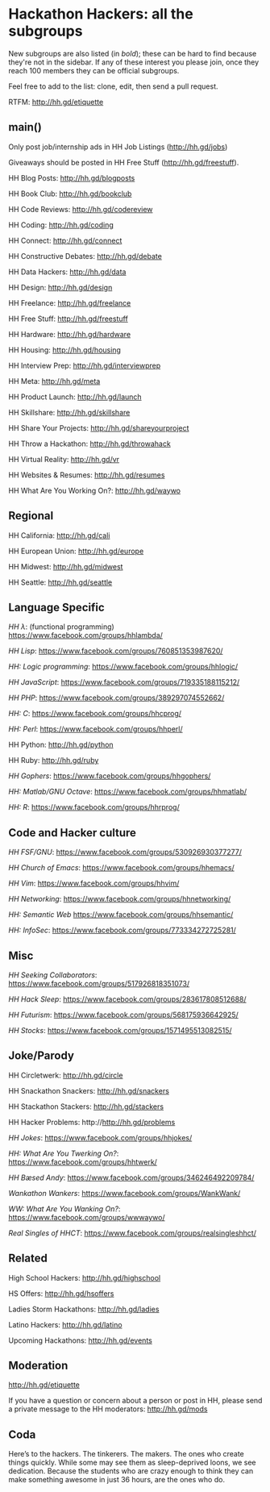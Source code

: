 Hackathon Hackers: all the subgroups
====================================

New subgroups are also listed (in *bold*); these can be hard to find because they're not in the sidebar. If any of these interest you please join, once they reach 100 members they can be official subgroups.

Feel free to add to the list: clone, edit, then send a pull request.

RTFM: http://hh.gd/etiquette

main()
------
Only post job/internship ads in HH Job Listings (http://hh.gd/jobs)

Giveaways should be posted in HH Free Stuff (http://hh.gd/freestuff).

HH Blog Posts: http://hh.gd/blogposts

HH Book Club: http://hh.gd/bookclub

HH Code Reviews: http://hh.gd/codereview

HH Coding: http://hh.gd/coding

HH Connect: http://hh.gd/connect

HH Constructive Debates: http://hh.gd/debate

HH Data Hackers: http://hh.gd/data

HH Design: http://hh.gd/design

HH Freelance: http://hh.gd/freelance

HH Free Stuff: http://hh.gd/freestuff

HH Hardware: http://hh.gd/hardware

HH Housing: http://hh.gd/housing

HH Interview Prep: http://hh.gd/interviewprep

HH Meta: http://hh.gd/meta

HH Product Launch: http://hh.gd/launch

HH Skillshare: http://hh.gd/skillshare

HH Share Your Projects: http://hh.gd/shareyourproject

HH Throw a Hackathon: http://hh.gd/throwahack

HH Virtual Reality: http://hh.gd/vr

HH Websites & Resumes: http://hh.gd/resumes

HH What Are You Working On?: http://hh.gd/waywo

Regional
--------
HH California: http://hh.gd/cali

HH European Union: http://hh.gd/europe

HH Midwest: http://hh.gd/midwest

HH Seattle: http://hh.gd/seattle

Language Specific
-------------------
*HH λ*: (functional programming) https://www.facebook.com/groups/hhlambda/

*HH Lisp*: https://www.facebook.com/groups/760851353987620/

*HH: Logic programming*: https://www.facebook.com/groups/hhlogic/

*HH JavaScript*: https://www.facebook.com/groups/719335188115212/

*HH PHP*: https://www.facebook.com/groups/389297074552662/

*HH: C*: https://www.facebook.com/groups/hhcprog/

*HH: Perl*: https://www.facebook.com/groups/hhperl/

HH Python: http://hh.gd/python

HH Ruby: http://hh.gd/ruby

*HH Gophers*: https://www.facebook.com/groups/hhgophers/

*HH: Matlab/GNU Octave*: https://www.facebook.com/groups/hhmatlab/

*HH: R*: https://www.facebook.com/groups/hhrprog/

Code and Hacker culture
-----------------------
*HH FSF/GNU*: https://www.facebook.com/groups/530926930377277/

*HH Church of Emacs*: https://www.facebook.com/groups/hhemacs/

*HH Vim*: https://www.facebook.com/groups/hhvim/

*HH Networking*: https://www.facebook.com/groups/hhnetworking/

*HH: Semantic Web* https://www.facebook.com/groups/hhsemantic/

*HH: InfoSec*: https://www.facebook.com/groups/773334272725281/

Misc
-----
*HH Seeking Collaborators*: https://www.facebook.com/groups/517926818351073/

*HH Hack Sleep*: https://www.facebook.com/groups/283617808512688/

*HH Futurism*: https://www.facebook.com/groups/568175936642925/

*HH Stocks*: https://www.facebook.com/groups/1571495513082515/

Joke/Parody
------------
HH Circletwerk: http://hh.gd/circle

HH Snackathon Snackers: http://hh.gd/snackers

HH Stackathon Stackers: http://hh.gd/stackers

HH Hacker Problems: http://http://hh.gd/problems

*HH Jokes*: https://www.facebook.com/groups/hhjokes/

*HH: What Are You Twerking On?*: https://www.facebook.com/groups/hhtwerk/

*HH Bæsed Andy*: https://www.facebook.com/groups/346246492209784/

*Wankathon Wankers*: https://www.facebook.com/groups/WankWank/

*WW: What Are You Wanking On?*: https://www.facebook.com/groups/wwwaywo/

*Real Singles of HHCT*: https://www.facebook.com/groups/realsingleshhct/

Related
-------
High School Hackers: http://hh.gd/highschool

HS Offers: http://hh.gd/hsoffers

Ladies Storm Hackathons: http://hh.gd/ladies

Latino Hackers: http://hh.gd/latino

Upcoming Hackathons: http://hh.gd/events

Moderation
----------
http://hh.gd/etiquette

If you have a question or concern about a person or post in HH, please send a private message to the HH moderators: http://hh.gd/mods

Coda
----
Here’s to the hackers. The tinkerers. The makers. The ones who create things quickly. While some may see them as sleep-deprived loons, we see dedication. Because the students who are crazy enough to think they can make something awesome in just 36 hours, are the ones who do.
